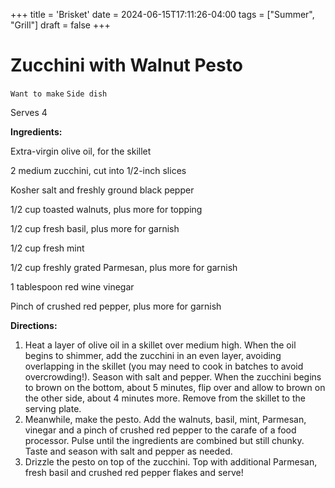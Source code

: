 +++
title = 'Brisket'
date = 2024-06-15T17:11:26-04:00
tags = ["Summer", "Grill"]
draft = false
+++
# Zucchini with Walnut Pesto

`Want to make` `Side dish`

Serves 4

**Ingredients:**

Extra-virgin olive oil, for the skillet

2 medium zucchini, cut into 1/2-inch slices 

Kosher salt and freshly ground black pepper 

1/2 cup toasted walnuts, plus more for topping 

1/2 cup fresh basil, plus more for garnish 

1/2 cup fresh mint 

1/2 cup freshly grated Parmesan, plus more for garnish 

1 tablespoon red wine vinegar 

Pinch of crushed red pepper, plus more for garnish 

**Directions:**

1. Heat a layer of olive oil in a skillet over medium high. When the oil begins to shimmer, add the zucchini in an even layer, avoiding overlapping in the skillet (you may need to cook in batches to avoid overcrowding!). Season with salt and pepper. When the zucchini begins to brown on the bottom, about 5 minutes, flip over and allow to brown on the other side, about 4 minutes more. Remove from the skillet to the serving plate.
2. Meanwhile, make the pesto. Add the walnuts, basil, mint, Parmesan, vinegar and a pinch of crushed red pepper to the carafe of a food processor. Pulse until the ingredients are combined but still chunky. Taste and season with salt and pepper as needed.
3. Drizzle the pesto on top of the zucchini. Top with additional Parmesan, fresh basil and crushed red pepper flakes and serve!
